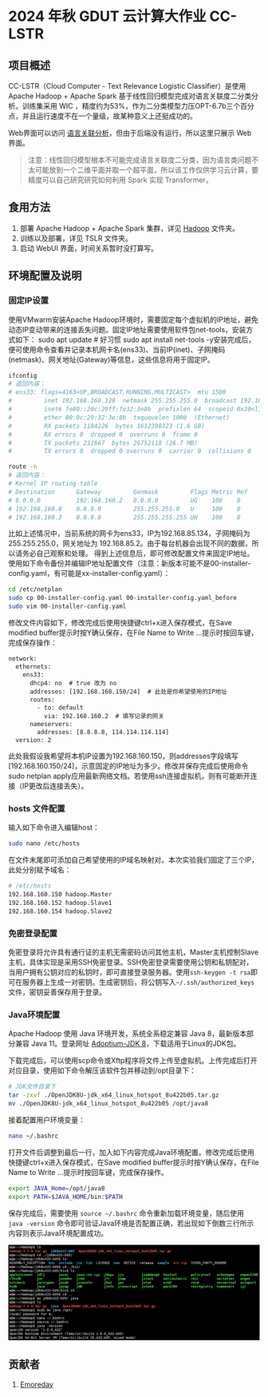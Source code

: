 # 2024 年秋 GDUT 云计算大作业 CC-LSTR

## 项目概述

CC-LSTR（Cloud Computer - Text Relevance Logistic Classifier）是使用 Apache Hadoop + Apache Spark 基于线性回归模型完成对语言关联度二分类分析。训练集采用 WIC ，精度约为53%，作为二分类模型力压OPT-6.7b三个百分点，并且运行速度不在一个量级，故某种意义上还挺成功的。

Web界面可以访问 [语言关联分析](wao.emorepitg.top)，但由于后端没有运行，所以这里只展示 Web 界面。

> 注意：线性回归模型根本不可能完成语言关联度二分类，因为语言类问题不太可能放到一个二维平面并取一个超平面，所以该工作仅供学习云计算，要精度可以自己研究研究如何利用 Spark 实现 Transformer。

## 食用方法

1. 部署 Apache Hadoop + Apache Spark 集群，详见 [Hadoop](https://github.com/Emoreday/CC-LSTR/tree/main/Hadoop) 文件夹。
2. 训练以及部署，详见 TSLR 文件夹。
3. 启动 WebUI 界面，时间关系暂时没打算写。

## 环境配置及说明

### 固定IP设置
使用VMwarm安装Apache Hadoop环境时，需要固定每个虚拟机的IP地址，避免动态IP变动带来的连接丢失问题。固定IP地址需要使用软件包net-tools，安装方式如下：
sudo apt update  # 好习惯
sudo apt install net-tools -y安装完成后，便可使用命令查看并记录本机网卡名(ens33)、当前IP(inet)、子网掩码(netmask)、网关地址(Gateway)等信息，这些信息将用于固定IP。
```bash
ifconfig
# 返回内容：
# ens33: flags=4163<UP,BROADCAST,RUNNING,MULTICAST>  mtu 1500
#         inet 192.168.160.128  netmask 255.255.255.0  broadcast 192.168.160.255
#         inet6 fe80::20c:29ff:fe32:3e8b  prefixlen 64  scopeid 0x20<link>
#         ether 00:0c:29:32:3e:8b  txqueuelen 1000  (Ethernet)
#         RX packets 1184226  bytes 1612398323 (1.6 GB)
#         RX errors 0  dropped 0  overruns 0  frame 0
#         TX packets 211667  bytes 26752118 (26.7 MB)
#         TX errors 0  dropped 0 overruns 0  carrier 0  collisions 0
```
```bash
route -n
# 返回内容：
# Kernel IP routing table
# Destination      Gateway         Genmask         Flags Metric Ref    Use Iface
# 0.0.0.0          192.168.160.2   0.0.0.0         UG    100    0        0 ens33
# 192.168.160.0    0.0.0.0         255.255.255.0   U     100    0        0 ens33
# 192.168.160.2    0.0.0.0         255.255.255.255 UH    100    0        0 ens33
```

比如上述情况中，当前系统的网卡为ens33，IP为192.168.85.134，子网掩码为255.255.255.0，网关地址为 192.168.85.2。由于每台机器会出现不同的数据，所以请务必自己观察和处理。
得到上述信息后，即可修改配置文件来固定IP地址。使用如下命令备份并编辑IP地址配置文件（注意：新版本可能不是00-installer-config.yaml，有可能是xx-installer-config.yaml）：
```bash
cd /etc/netplan
sudo cp 00-installer-config.yaml 00-installer-config.yaml_before
sudo vim 00-installer-config.yaml
```
修改文件内容如下，修改完成后使用快捷键ctrl+x进入保存模式，在Save modified buffer提示时按Y确认保存，在File Name to Write ...提示时按回车键，完成保存操作：
```
network:
  ethernets:
    ens33:
      dhcp4: no  # true 改为 no
      addresses: [192.168.160.150/24]  # 此处是你希望使用的IP地址
      routes:
        - to: default
          via: 192.168.160.2  # 填写记录的网关
      nameservers:
        addresses: [8.8.8.8, 114.114.114.114]
  version: 2
```
此处我假设我希望将本机IP设置为192.168.160.150，则addresses字段填写[192.168.160.150/24]，示意固定的IP地址为多少。修改并保存完成后使用命令sudo netplan apply应用最新网络文档。若使用ssh连接虚拟机，则有可能断开连接（IP更改后连接丢失）。

### hosts 文件配置

输入如下命令进入编辑host：
```bash
sudo nano /etc/hosts
```

在文件末尾即可添加自己希望使用的IP域名映射对。本次实验我们固定了三个IP，此处分别赋予域名：

``` bash
# /etc/hosts
192.168.160.150 hadoop.Master
192.168.160.152 hadoop.Slave1
192.168.160.154 hadoop.Slave2
```

### 免密登录配置

免密登录将允许具有通行证的主机无需密码访问其他主机，Master主机控制Slave主机，具体实现是采用SSH免密登录。SSH免密登录需要使用公钥和私钥配对，当用户拥有公钥对应的私钥时，即可直接登录服务器。使用`ssh-keygen -t rsa`即可在服务器上生成一对密钥。生成密钥后，将公钥写入`~/.ssh/authorized_keys`文件，密钥妥善保存用于登录。

### Java环境配置

Apache Hadoop 使用 Java 环境开发，系统全系稳定兼容 Java 8，最新版本部分兼容 Java 11。登录网址 [Adoptium-JDK 8](https://adoptium.net/zh-CN/temurin/releases/?os=linux&package=jdk&version=8&arch=x64)，下载适用于Linux的JDK包。

下载完成后，可以使用scp命令或Xftp程序将文件上传至虚拟机。上传完成后打开对应目录，使用如下命令解压该软件包并移动到/opt目录下：

```bash
# JDK文件目录下
tar -zxvf ./OpenJDK8U-jdk_x64_linux_hotspot_8u422b05.tar.gz
mv ./OpenJDK8U-jdk_x64_linux_hotspot_8u422b05 /opt/java8
```

接着配置用户环境变量：

```bash
nano ~/.bashrc
```

打开文件后调整到最后一行，加入如下内容完成Java环境配置。修改完成后使用快捷键ctrl+x进入保存模式，在Save modified buffer提示时按Y确认保存，在File Name to Write ...提示时按回车键，完成保存操作。

```bash
export JAVA_Home=/opt/java8
export PATH=$JAVA_HOME/bin:$PATH
```

保存完成后，需要使用 `source ~/.bashrc` 命令重新加载环境变量，随后使用 `java -version` 命令即可验证Java环境是否配置正确，若出现如下倒数三行所示内容则表示Java环境配置成功。

<img src="./img/JavaVersion.png">

## 贡献者
1. [Emoreday](https://github.com/Emoreday)
